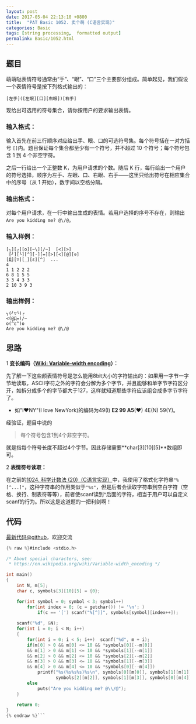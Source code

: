 ```yaml
---
layout: post
date: 2017-05-04 22:13:10 +0800
title:  "PAT Basic 1052. 卖个萌 (C语言实现)"
categories: Basic
tags: [string processing,  formatted output]
permalink: Basic/1052.html
---
```


## 题目

萌萌哒表情符号通常由“手”、“眼”、“口”三个主要部分组成。简单起见，我们假设一个表情符号是按下列格式输出的：

    
    
    [左手]([左眼][口][右眼])[右手]
    

现给出可选用的符号集合，请你按用户的要求输出表情。

### 输入格式：

输入首先在前三行顺序对应给出手、眼、口的可选符号集。每个符号括在一对方括号 `[]`内。题目保证每个集合都至少有一个符号，并不超过 10
个符号；每个符号包含 1 到 4 个非空字符。

之后一行给出一个正整数 K，为用户请求的个数。随后 K
行，每行给出一个用户的符号选择，顺序为左手、左眼、口、右眼、右手——这里只给出符号在相应集合中的序号（从 1 开始），数字间以空格分隔。

### 输出格式：

对每个用户请求，在一行中输出生成的表情。若用户选择的序号不存在，则输出 `Are you kidding me? @\/@`。

### 输入样例：

    
    
    [╮][╭][o][~\][/~]  [<][>]
     [╯][╰][^][-][=][>][<][@][⊙]
    [Д][▽][_][ε][^]  ...
    4
    1 1 2 2 2
    6 8 1 5 5
    3 3 4 3 3
    2 10 3 9 3
    

### 输出样例：

    
    
    ╮(╯▽╰)╭
    <(@Д=)/~
    o(^ε^)o
    Are you kidding me? @\/@
    



## 思路


1 **变长编码（[Wiki: Variable-width encoding](https://en.wikipedia.org/wiki/Variable-width_encoding)）：**

先了解一下这些颜表情符号是怎么能用8bit大小的字符输出的：如果用一字节一字节地读取，ASCII字符之外的字符会分解为多个字节，并且能够和单字节字符区分开，如拆分成多个的字节都大于127，这样就知道那些字符应该组合成多字节字符了。
- 如"I♥NY"(I love NewYork)的编码为49(I) **E2 99 A5**(♥) 4E(N) 59(Y)。

经验证，题目中说的
> 每个符号包含1到4个非空字符。

就是指每个符号长度不超过4个字节。因此存储需要**char[3][10][5]**数组即可。

2 **表情符号读取：**

在之前的[1024. 科学计数法 (20)（C语言实现）](http://www.jianshu.com/p/ba0282bb87a0)中，我使用了格式化字符串```"%[^...]"```，这种字符串的作用类似于`"%s"`，但是后者会读取字符串到空白字符（空格、换行、制表符等等），前者使scanf读到^后面的字符，相当于用户可以自定义scanf的行为。所以这是这道题的一把利剑啊！

## 代码

[最新代码@github](https://github.com/OliverLew/PAT/blob/master/PATBasic/1052.c)，欢迎交流
```c
{% raw %}#include <stdio.h>

/* About special characters, see:
 * https://en.wikipedia.org/wiki/Variable-width_encoding */

int main()
{
    int N, m[5];
    char c, symbols[3][10][5] = {0};

    for(int symbol = 0; symbol < 3; symbol++)
        for(int index = 0; (c = getchar()) != '\n'; )
            if(c == '[') scanf("%[^]]", symbols[symbol][index++]);
    
    scanf("%d", &N);
    for(int i = 0; i < N; i++)
    {
        for(int i = 0; i < 5; i++)  scanf("%d", m + i);
        if(m[0] > 0 && m[0] <= 10 && *symbols[0][--m[0]]
        && m[1] > 0 && m[1] <= 10 && *symbols[1][--m[1]]
        && m[2] > 0 && m[2] <= 10 && *symbols[2][--m[2]]
        && m[3] > 0 && m[3] <= 10 && *symbols[1][--m[3]]
        && m[4] > 0 && m[4] <= 10 && *symbols[0][--m[4]])
            printf("%s(%s%s%s)%s\n", symbols[0][m[0]], symbols[1][m[1]],
                   symbols[2][m[2]], symbols[1][m[3]], symbols[0][m[4]]);
        else
            puts("Are you kidding me? @\\/@");
    }
    
    return 0;
}
{% endraw %}```

